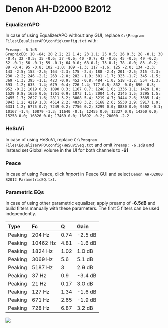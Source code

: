 # Denon AH-D2000 B2012

### EqualizerAPO
In case of using EqualizerAPO without any GUI, replace `C:\Program Files\EqualizerAPO\config\config.txt`
with:
```
Preamp: -6.1dB
GraphicEQ: 10 -84; 20 2.2; 22 1.4; 23 1.1; 25 0.5; 26 0.3; 28 -0.1; 30 -0.4; 32 -0.5; 35 -0.6; 37 -0.6; 40 -0.7; 42 -0.6; 45 -0.5; 49 -0.2; 52 -0.1; 56 -0.1; 59 -0.1; 64 0.0; 68 0.1; 73 0.1; 78 -0.0; 83 -0.2; 89 -0.4; 95 -0.8; 102 -1.0; 109 -1.3; 117 -1.6; 125 -2.0; 134 -2.3; 143 -2.5; 153 -2.5; 164 -2.3; 175 -2.4; 188 -2.4; 201 -2.5; 215 -2.3; 230 -2.2; 246 -2.1; 263 -2.0; 282 -1.9; 301 -1.7; 323 -1.7; 345 -1.5; 369 -1.3; 395 -1.1; 423 -0.9; 452 -0.8; 484 -1.0; 518 -1.2; 554 -1.3; 593 -1.2; 635 -1.4; 679 -0.4; 726 1.4; 777 0.8; 832 -0.0; 890 -0.3; 952 -0.2; 1019 0.0; 1090 0.3; 1167 0.7; 1248 1.0; 1336 1.1; 1429 1.0; 1529 0.8; 1636 0.6; 1751 0.9; 1873 1.1; 2004 1.4; 2145 1.5; 2295 1.5; 2455 1.7; 2627 1.6; 2811 3.2; 3008 5.4; 3219 4.7; 3444 2.6; 3685 1.4; 3943 1.2; 4219 1.3; 4514 2.2; 4830 3.2; 5168 2.6; 5530 2.9; 5917 1.9; 6331 1.2; 6775 0.7; 7249 0.2; 7756 0.2; 8299 0.0; 8880 0.0; 9502 -0.1; 10167 -1.4; 10879 -1.3; 11640 -0.1; 12455 0.0; 13327 0.0; 14260 0.0; 15258 0.0; 16326 0.0; 17469 0.0; 18692 -0.2; 20000 -2.2
```

### HeSuVi
In case of using HeSuVi, replace `C:\Program Files\EqualizerAPO\config\HeSuVi\eq.txt` and omit `Preamp:
-6.1dB` and instead set Global volume in the UI for both channels to **-61**

### Peace
In case of using Peace, click *Import* in Peace GUI and select `Denon AH-D2000 B2012 ParametricEQ.txt`.

### Parametric EQs
In case of using other parametric equalizer, apply preamp of **-6.5dB** and build filters manually with
these parameters. The first 5 filters can be used independently.

| Type    | Fc       |    Q | Gain    |
|:--------|:---------|:-----|:--------|
| Peaking | 204 Hz   | 0.74 | -2.5 dB |
| Peaking | 10462 Hz | 4.81 | -1.6 dB |
| Peaking | 1824 Hz  | 1.02 | 1.0 dB  |
| Peaking | 3069 Hz  | 5.6  | 5.1 dB  |
| Peaking | 5187 Hz  | 3    | 2.9 dB  |
| Peaking | 37 Hz    | 0.9  | -3.4 dB |
| Peaking | 21 Hz    | 0.17 | 3.0 dB  |
| Peaking | 127 Hz   | 1.34 | -1.6 dB |
| Peaking | 671 Hz   | 2.65 | -1.9 dB |
| Peaking | 728 Hz   | 6.87 | 3.2 dB  |

![](https://raw.githubusercontent.com/jaakkopasanen/AutoEq/master/results/innerfidelity/sbaf-serious/Denon%20AH-D2000%20B2012/Denon%20AH-D2000%20B2012.png)